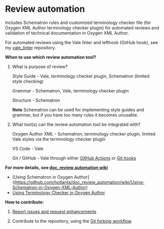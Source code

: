 # Review automation
Includes Schematron rules and customized terminology checker file (for Oxygen XML Author terminology checker plugin) for automated reviews and validation of technical documentation in Oxygen XML Author.

For automated reviews using the Vale linter and lefthook (GitHub hook), see my [vale_linter](https://github.com/hotlanta/vale_linter/wiki) repository.

<b>When to use which review automation tool?</b>
1. What is purpose of review?
   
   Style Guide - Vale, terminology checker plugin, Schematron (limited style checking)
   
   Grammar - Schematron, Vale, terminology checker plugin
   
   Structure - Schematron
   
   **Note** Schematron can be used for implementing style guides and grammar, but if you have too many rules it becomes unusable.

2. What tool(s) can the review automation tool be integrated with?

   Oxygen Author XML - Schematron, terminology checker plugin, limited Vale styles via the terminology checker plugin
   
   VS Code - Vale
   
   Git / GitHub - Vale through either [GitHub Actions](https://github.com/errata-ai/vale-action) or [Git hooks](https://github.hpe.com/eric-szegedi/vale_linter/wiki/Automating-Vale-linter-checks-with-lefthook)

<b>For more details, see [doc_review automation wiki](https://github.com/hotlanta/doc_review_automation/wiki)</b>
  
   * [Using Schematron in Oxygen Author]((https://github.com/hotlanta/doc_review_automation/wiki/Using-Schematron-in-Oxygen-XML-Author)
   * [Using Terminology Checker in Oxygen Author](https://github.com/hotlanta/doc_review_automation/wiki/Using-Terminology-Checker-in-Oxygen-XML-Author)

<b>How to contribute:</b>

1. [Report issues and request enhancements](https://github.com/hotlanta/doc_review_automation/issues)

2. Contribute to the repository, using the [Git forking workflow](https://www.atlassian.com/git/tutorials/comparing-workflows/forking-workflow).

